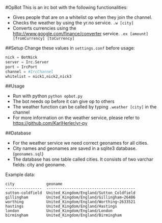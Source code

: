 #OpBot
This is an irc bot with the following functionalities: 
- Gives people that are on a whitelist op when they join the channel.
- Checks the weather by using the yr.no service.  `.w [city]`
- Converts currencies using the http://www.google.com/finance/converter service. `.ex [amount] [fromCurrency] [toCurrency]`

##Setup
Change these values in `settings.conf` before usage:

```python
nick = BotNick
server = Irc.Server
port = IrcPort
channel = #IrcChannel
whitelist = nick1,nick2,nick3
```

##Usage
- Run with python `python opbot.py`
- The bot needs op before it can give op to others
- The weather function can be called by typing `.weather [city]` in the channel
- For more information on the weather service, please refer to https://github.com/KarlHerler/yr-py

##Database
- For the weather service we need correct geonames for all cities.
- City names and geonames are saved in a sqlite3 database. (`geonames.sql`)
- The database has one table called cities. It consists of two varchar fields: city and geoname.

Example data:

```
city              geoname                                
----------------  ---------------------------------------
sutton-coldfield  United_Kingdom/England/Sutton_Coldfield
gillingham        United_Kingdom/England/Gillingham~26486
worthing          United_Kingdom/England/Worthing~2633521
hastings          United_Kingdom/England/Hastings        
london            United_Kingdom/England/London          
birmingham        United_Kingdom/England/Birmingham
```

